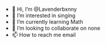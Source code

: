 - 👋 Hi, I’m @Lavenderbxnny
- 👀 I’m interested in singing
- 🌱 I’m currently learning Math
- 💞️ I’m looking to collaborate on none
- 📫 How to reach me email

<!---
Lavenderbxnny/Lavenderbxnny is a ✨ special ✨ repository because its `README.md` (this file) appears on your GitHub profile.
You can click the Preview link to take a look at your changes.
--->
